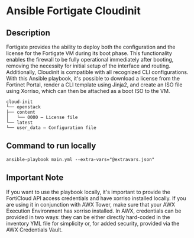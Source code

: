 # Ansible Fortigate Cloudinit

## Description
Fortigate provides the ability to deploy both the configuration and the license for the Fortigate VM during its boot phase. This functionality enables the firewall to be fully operational immediately after booting, removing the necessity for initial setup of the interface and routing. Additionally, Cloudinit is compatible with all recognized CLI configurations. With this Ansible playbook, it's possible to download a license from the Fortinet Portal, render a CLI template using Jinja2, and create an ISO file using Xorriso, which can then be attached as a boot ISO to the VM.

```
cloud-init
└── openstack
├── content
│   └── 0000 – License file
└── latest
└── user_data – Configuration file
```

## Command to run locally

```
ansible-playbook main.yml --extra-vars="@extravars.json"
```

## Important Note
If you want to use the playbook locally, it's important to provide the FortiCloud API access credentials and have xorriso installed locally. If you are using it in conjunction with AWX Tower, make sure that your AWX Execution Environment has xorriso installed. In AWX, credentials can be provided in two ways: they can be either directly hard-coded in the inventory YML file for simplicity or, for added security, provided via the AWX Credentials Vault.

